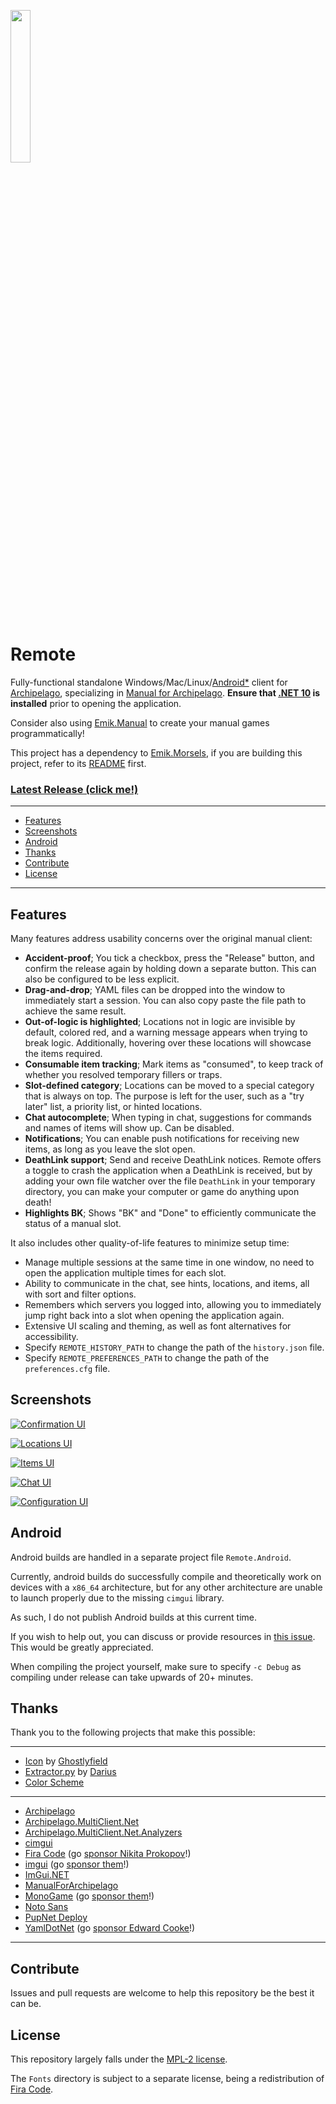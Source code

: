 [<img src="Resources/Drawable/Icon.svg" width=25% height=25%>](https://raw.githubusercontent.com/Emik03/Emik.Manual/refs/heads/main/Images/icon.svg)

# Remote

Fully-functional standalone Windows/Mac/Linux/[Android*](#android) client for [Archipelago](https://archipelago.gg/), specializing in [Manual for Archipelago](https://github.com/ManualForArchipelago). **Ensure that [.NET 10](https://dotnet.microsoft.com/en-us/download/dotnet/10.0) is installed** prior to opening the application.

Consider also using [Emik.Manual](https://github.com/Emik03/Emik.Manual) to create your manual games programmatically!

This project has a dependency to [Emik.Morsels](https://github.com/Emik03/Emik.Morsels), if you are building this project, refer to its [README](https://github.com/Emik03/Emik.Morsels/blob/main/README.md) first.

### [Latest Release (click me!)](https://github.com/Emik03/Remote/releases/latest)

---

- [Features](#features)
- [Screenshots](#screenshots)
- [Android](#android)
- [Thanks](#thanks)
- [Contribute](#contribute)
- [License](#license)

---

## Features

Many features address usability concerns over the original manual client:
- **Accident-proof**; You tick a checkbox, press the "Release" button, and confirm the release again by holding down a separate button. This can also be configured to be less explicit.
- **Drag-and-drop**; YAML files can be dropped into the window to immediately start a session. You can also copy paste the file path to achieve the same result.
- **Out-of-logic is highlighted**; Locations not in logic are invisible by default, colored red, and a warning message appears when trying to break logic. Additionally, hovering over these locations will showcase the items required.
- **Consumable item tracking**; Mark items as "consumed", to keep track of whether you resolved temporary fillers or traps.
- **Slot-defined category**; Locations can be moved to a special category that is always on top. The purpose is left for the user, such as a "try later" list, a priority list, or hinted locations.
- **Chat autocomplete**; When typing in chat, suggestions for commands and names of items will show up. Can be disabled.
- **Notifications**; You can enable push notifications for receiving new items, as long as you leave the slot open.
- **DeathLink support**; Send and receive DeathLink notices. Remote offers a toggle to crash the application when a DeathLink is received, but by adding your own file watcher over the file `DeathLink` in your temporary directory, you can make your computer or game do anything upon death!
- **Highlights BK**; Shows "BK" and "Done" to efficiently communicate the status of a manual slot.

It also includes other quality-of-life features to minimize setup time:
- Manage multiple sessions at the same time in one window, no need to open the application multiple times for each slot.
- Ability to communicate in the chat, see hints, locations, and items, all with sort and filter options.
- Remembers which servers you logged into, allowing you to immediately jump right back into a slot when opening the application again.
- Extensive UI scaling and theming, as well as font alternatives for accessibility.
- Specify `REMOTE_HISTORY_PATH` to change the path of the `history.json` file.
- Specify `REMOTE_PREFERENCES_PATH` to change the path of the `preferences.cfg` file.

## Screenshots

[![Confirmation UI](Images/preview1.png)](https://raw.githubusercontent.com/Emik03/Remote/refs/heads/main/Images/preview1.png)

[![Locations UI](Images/preview2.png)](https://raw.githubusercontent.com/Emik03/Remote/refs/heads/main/Images/preview2.png)

[![Items UI](Images/preview3.png)](https://raw.githubusercontent.com/Emik03/Remote/refs/heads/main/Images/preview3.png)

[![Chat UI](Images/preview4.png)](https://raw.githubusercontent.com/Emik03/Remote/refs/heads/main/Images/preview4.png)

[![Configuration UI](Images/preview5.png)](https://raw.githubusercontent.com/Emik03/Remote/refs/heads/main/Images/preview5.png)

## Android

Android builds are handled in a separate project file `Remote.Android`.

Currently, android builds do successfully compile and theoretically work on devices with a `x86_64` architecture, but for any other architecture are unable to launch properly due to the missing `cimgui` library.

As such, I do not publish Android builds at this current time.

If you wish to help out, you can discuss or provide resources in [this issue](https://github.com/Emik03/Remote/issues/1). This would be greatly appreciated.

When compiling the project yourself, make sure to specify `-c Debug` as compiling under release can take upwards of 20+ minutes.

## Thanks

Thank you to the following projects that make this possible:

---

- [Icon](https://github.com/Emik03/Remote/blob/main/Resources/Drawable/Icon.svg) by [Ghostlyfield](https://bsky.app/profile/ghostlyfield.bsky.social)
- [Extractor.py](https://github.com/Emik03/Remote/blob/main/Resources/Values/Extractor.py) by [Darius](https://github.com/itsMapleLeaf)
- [Color Scheme](https://draculatheme.com/contribute)

---

- [Archipelago](https://archipelago.gg/)
- [Archipelago.MultiClient.Net](https://github.com/ArchipelagoMW/Archipelago.MultiClient.Net)
- [Archipelago.MultiClient.Net.Analyzers](https://github.com/BadMagic100/Archipelago.MultiClient.Net.Analyzers)
- [cimgui](https://github.com/cimgui/cimgui)
- [Fira Code](https://github.com/tonsky/FiraCode/) (go [sponsor Nikita Prokopov](https://github.com/sponsors/tonsky)!)
- [imgui](https://github.com/ocornut/imgui) (go [sponsor them](https://github.com/ocornut/imgui/wiki/Funding)!)
- [ImGui.NET](https://github.com/ImGuiNET/ImGui.NET)
- [ManualForArchipelago](https://github.com/ManualForArchipelago/Manual)
- [MonoGame](https://monogame.net) (go [sponsor them](https://github.com/sponsors/MonoGame)!)
- [Noto Sans](https://fonts.google.com/noto)
- [PupNet Deploy](https://github.com/kuiperzone/PupNet-Deploy)
- [YamlDotNet](https://github.com/aaubry/YamlDotNet/wiki) (go [sponsor Edward Cooke](https://github.com/sponsors/EdwardCooke)!)

---

## Contribute

Issues and pull requests are welcome to help this repository be the best it can be.

## License

This repository largely falls under the [MPL-2 license](https://www.mozilla.org/en-US/MPL/2.0/).

The `Fonts` directory is subject to a separate license, being a redistribution of [Fira Code]().
